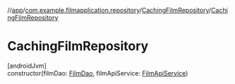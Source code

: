 //[app](../../../index.md)/[com.example.filmapplication.repository](../index.md)/[CachingFilmRepository](index.md)/[CachingFilmRepository](-caching-film-repository.md)

# CachingFilmRepository

[androidJvm]\
constructor(filmDao: [FilmDao](../../com.example.filmapplication.data.database.film/-film-dao/index.md), filmApiService: [FilmApiService](../../com.example.filmapplication.network.movie/-film-api-service/index.md))
